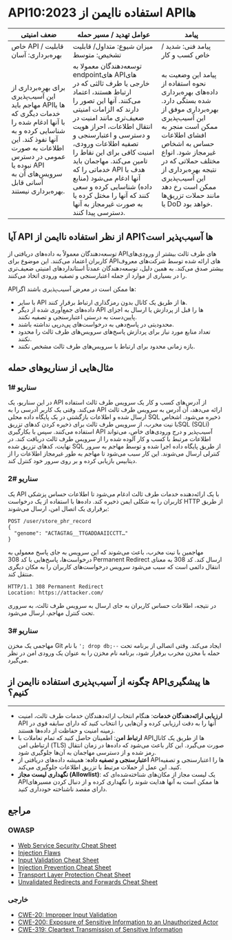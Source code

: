 # API10:2023 استفاده ناایمن از APIها

| ضعف امنیتی | عوامل تهدید / مسیر حمله | پیامد |
|---------|--------------------|------------|
| خاص API / قابلیت بهره‌برداری: آسان |  میزان شیوع: متداول/ قابلیت تشخیص: متوسط              | پیامد فنی: شدید / خاص کسب و کار
| برای بهره‌برداری از این آسیب‌پذیری مهاجم باید APIها یا خدمات دیگری که با آنها ادغام شده را شناسایی کرده و به آنها نفوذ کند. این اطلاعات به صورت عمومی در دسترس نبوده یا API سرویس‌های آن به آسانی قابل بهره‌برداری نیستند.              | توسعه‌دهندگان معمولا به endpointهای APIهای خارجی یا طرف ثالثی که در ارتباط هستند، اعتماد می‌کنند. آنها این تصور را دارند که الزامات امنیتی ضعیف‌تری مانند امنیت در انتقال اطلاعات، احراز هویت و دسترسی و اعتبارسنجی و تصفیه اطلاعات ورودی، امنیت کافی برای این نقاط را تامین می‌کند. مهاجمان باید خدماتی را که API هدف با آنها ادغام می‌شود (منابع داده) شناسایی کرده و سعی کنند که آنها را مختل کرده یا به صورت غیرمجاز به آنها دسترسی پیدا کنند.     | پیامد این وضعیت به نحوه استفاده از داده‌های بهره‌برداری شده بستگی دارد. بهره‌برداری موفق از این آسیب‌پذیری ممکن است منجر به افشای اطلاعات حساس به اشخاص غیرمجاز شود. انواع مختلف حملاتی که در نتیجه بهره‌برداری از این آسیب‌پذیری ممکن است رخ دهد مانند حملات تزریق‌ها یا DoD خواهد بود.         |

## آیا API از نظر استفاده ناایمن از APIها ‌آسیب‌پذیر است؟

توسعه‌دهندگان معمولاً به داده‌های دریافتی از API‌های طرف ثالث بیشتر از ورودی‌های کاربران اعتماد می‌کنند. این موضوع برای API‌های ارائه شده توسط شرکت‌های معروف بیشتر صدق می‌کند. به همین دلیل، توسعه‌دهندگان عمدتاً استانداردهای امنیتی ضعیف‌تری را در بسیاری از موارد از جمله اعتبارسنجی و تصفیه ورودی اتخاذ می‌کنند.

API‌ها ممکن است در معرض آسیب‌پذیری باشند اگر:

- با سایر API ها از طریق یک کانال بدون رمزگذاری ارتباط برقرار کنند.
- داده‌های جمع‌آوری شده از دیگر API ها را قبل از پردازش یا ارسال به اجزای پایین‌دست به درستی اعتبارسنجی و تصفیه نکنند. 
- محدودیتی در پاسخ‌دهی به درخواست‌های پی‌در‌پی نداشته باشند.
- تعداد منابع مورد نیاز برای پردازش پاسخ‌های سرویس‌های طرف ثالث را محدود نکنند. 
- بازه زمانی محدود برای ارتباط با سرویس‌های طرف ثالث مشخص نکنند.

## مثال‌‌هایی از سناریوهای حمله

### سناریو #1

در این سناریو، یک API از آدرس‌های کسب و کار یک سرویس طرف ثالث استفاده می‌کند. وقتی یک کاربر آدرسی را به API  ارائه می‌دهد، آن آدرس به سرویس طرف ثالث ارسال شده و اطلاعات بازگشتی در یک پایگاه داده محلی SQL  ذخیره می‌شود. اشخاص با نیت مخرب، از سرویس طرف ثالث برای ذخیره کردن کدهای تزریقSQL  (SQLi) استفاده می‌کنند. سپس با بکارگیری API آسیب‌پذیر و درج ورودی‌های خاص، می‌تواند اطلاعات مرتبط با کسب و کار آلوده شده را از سرویس طرف ثالث دریافت کند. در نهایت، کدهای تزریق شده SQL از طریق پایگاه داده اجرا شده و توسط مهاجم به سرور کنترلی ارسال می‌شوند. این کار سبب می‌شود تا مهاجم به طور غیرمجاز اطلاعات را از دیتابیس بازیابی کرده و بر روی سرور خود کنترل کند. 

### سناریو #2

یک API با یک ارائه‌دهنده خدمات طرف ثالث ادغام می‌شود تا اطلاعات حساس پزشکی کاربران را به شکلی ایمن ذخیره کند. داده‌ها با استفاده از یک درخواست HTTP از طریق برقراری یک اتصال امن، ارسال می‌شوند:

```http
POST /user/store_phr_record
{
  "genome": "ACTAGTAG__TTGADDAAIICCTT…"
}
```

مهاجمین با نیت مخرب، باعث می‌شوند که این سرویس به جای پاسخ معمولی به درخواست‌ها، پاسخ‌هایی با کد 308 Permanent Redirect ارسال کند. کد 308 به معنای انتقال دائمی است که سبب می‌شود سرویس درخواست‌های کاربران را به مکان دیگری منتقل کند.

```http
HTTP/1.1 308 Permanent Redirect
Location: https://attacker.com/
```

در نتیجه، اطلاعات حساس کاربران به جای ارسال به سرویس طرف ثالث، به سروری تحت کنترل مهاجم، ارسال می‌شود.

### سناریو #3

مهاجمی یک مخزن Git با نام `'; drop db;--` ایجاد می‌کند. وقتی اتصالی از برنامه تحت حمله با مخزن مخرب برقرار شود، برنامه نام مخزن را به عنوان یک ورودی امن در نظر می‌گیرد.

## چگونه از ‌آسیب‌پذیری استفاده ناایمن از APIها پیشگیری کنیم؟
---
- **ارزیابی ارائه‌دهندگان خدمات**: هنگام انتخاب ارائه‌دهندگان خدمات طرف ثالث، امنیت API آنها را به دقت ارزیابی کرده و آن‌هایی را انتخاب کنید که دارای سابقه قوی در زمینه امنیت و حفاظت از داده‌ها هستند.
- **ارتباط امن**: اطمینان حاصل کنید که تمام تعاملات با API‌ها از طریق یک کانال ارتباطی امن (TLS) صورت می‌گیرد. این کار باعث می‌شود که داده‌ها در زمان انتقال رمز شده و از دسترسی مهاجمان به آن‌ها جلوگیری شود. 
- **اعتبارسنجی و تصفیه داده**: همیشه داده‌های دریافتی از API‌ها را اعتبارسنجی و تصفیه کنید. این عمل از حملات مرتبط با تزریق اطلاعات جلوگیری می‌کند.
- **نگهداری لیست مجاز (Allowlist)**: یک لیست مجاز از مکان‌های شناخته‌شده‌ای که API‌ها ممکن است به آنها هدایت شوند را نگهداری کرده و از دنبال کردن مسیرهای دارای مقصد ناشناخته خودداری کنید.

## مراجع

### OWASP

- [Web Service Security Cheat Sheet][1]
- [Injection Flaws][2]
- [Input Validation Cheat Sheet][3]
- [Injection Prevention Cheat Sheet][4]
- [Transport Layer Protection Cheat Sheet][5]
- [Unvalidated Redirects and Forwards Cheat Sheet][6]

### خارجی

- [CWE-20: Improper Input Validation][7]
- [CWE-200: Exposure of Sensitive Information to an Unauthorized Actor][8]
- [CWE-319: Cleartext Transmission of Sensitive Information][9]

[1]: https://cheatsheetseries.owasp.org/cheatsheets/Web_Service_Security_Cheat_Sheet.html
[2]: https://www.owasp.org/index.php/Injection_Flaws
[3]: https://cheatsheetseries.owasp.org/cheatsheets/Input_Validation_Cheat_Sheet.html
[4]: https://cheatsheetseries.owasp.org/cheatsheets/Injection_Prevention_Cheat_Sheet.html
[5]: https://cheatsheetseries.owasp.org/cheatsheets/Transport_Layer_Protection_Cheat_Sheet.html
[6]: https://cheatsheetseries.owasp.org/cheatsheets/Unvalidated_Redirects_and_Forwards_Cheat_Sheet.html
[7]: https://cwe.mitre.org/data/definitions/20.html
[8]: https://cwe.mitre.org/data/definitions/200.html
[9]: https://cwe.mitre.org/data/definitions/319.html





